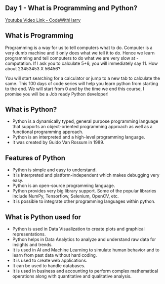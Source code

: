 ## Day 1 - What is Programming and Python?

[Youtube Video Link - CodeWithHarry](https://youtu.be/7wnove7K-ZQ)

## What is Programming

Programming is a way for us to tell computers what to do. Computer is a very dumb machine and it only does what we tell it to do. Hence we learn programming and tell computers to do what we are very slow at - computation. If I ask you to calculate 5+6, you will immediately say 11. How about 23453453 X 56456?

You will start searching for a calculator or jump to a new tab to calculate the same. This 100 days of code series will help you learn python from starting to the end. We will start from 0 and by the time we end this course, I promise you will be a Job ready Python developer!

## What is Python?

- Python is a dynamically typed, general purpose programming language that supports an object-oriented programming approach as well as a functional programming approach.
- Python is an interpreted and a high-level programming language.
- It was created by Guido Van Rossum in 1989.

## Features of Python

- Python is simple and easy to understand.
- It is Interpreted and platform-independent which makes debugging very easy.
- Python is an open-source programming language.
- Python provides very big library support. Some of the popular libraries include NumPy, Tensorflow, Selenium, OpenCV, etc.
- It is possible to integrate other programming languages within python.

## What is Python used for

- Python is used in Data Visualization to create plots and graphical representations.
- Python helps in Data Analytics to analyze and understand raw data for insights and trends.
- It is used in AI and Machine Learning to simulate human behavior and to learn from past data without hard coding.
- It is used to create web applications.
- It can be used to handle databases.
- It is used in business and accounting to perform complex mathematical operations along with quantitative and qualitative analysis.

